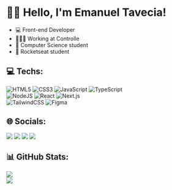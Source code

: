 # 👋🏻 Hello, I'm Emanuel Tavecia!

- 💻 Front-end Developer
- 👨🏻‍💻 Working at Controlle
- 🏫 Computer Science student
- 🚀 Rocketseat student

## 💻 Techs:
![HTML5](https://img.shields.io/badge/html5-%23E34F26.svg?style=for-the-badge&logo=html5&logoColor=white)
![CSS3](https://img.shields.io/badge/css3-%231572B6.svg?style=for-the-badge&logo=css3&logoColor=white)
![JavaScript](https://img.shields.io/badge/javascript-%23323330.svg?style=for-the-badge&logo=javascript&logoColor=%23F7DF1E)
![TypeScript](https://img.shields.io/badge/typescript-%23007ACC.svg?style=for-the-badge&logo=typescript&logoColor=white)
<br>
![NodeJS](https://img.shields.io/badge/node.js-6DA55F?style=for-the-badge&logo=node.js&logoColor=white)
![React](https://img.shields.io/badge/react-%2320232a.svg?style=for-the-badge&logo=react&logoColor=%2361DAFB)
![Next.js](https://img.shields.io/badge/Next-black?style=for-the-badge&logo=next.js&logoColor=white)
<br>
![TailwindCSS](https://img.shields.io/badge/tailwindcss-%2338B2AC.svg?style=for-the-badge&logo=tailwind-css&logoColor=white)
![Figma](https://img.shields.io/badge/figma-%23F24E1E.svg?style=for-the-badge&logo=figma&logoColor=white)
  
  
## 🌐 Socials:

<a href="https://www.linkedin.com/in/emanueltavecia/" target="_blank"><img src="https://img.shields.io/badge/LinkedIn-0077B5?style=for-the-badge&logo=linkedin&logoColor=white"></a>
<a href="mailto:emanueltavecia@hotmail.com"><img src="https://img.shields.io/badge/Microsoft_Outlook-0078D4?style=for-the-badge&logo=microsoft-outlook&logoColor=white"></a>
<a href="https://wa.me/5548991075741"><img src="https://img.shields.io/badge/WhatsApp-25D366?style=for-the-badge&logo=whatsapp&logoColor=white"></a>
<a href="https://www.instagram.com/emanueltavecia/" target="_blank"><img src="https://img.shields.io/badge/-Instagram-%23E4405F?style=for-the-badge&logo=instagram&logoColor=white"></a>


## 📊 GitHub Stats:

<a href="#">
  <img src="https://github-readme-stats.vercel.app/api?username=EmanuelTavecia&show_icons=true&theme=nightowl&include_all_commits=true&count_private=true">
</a>
<br>
<a href="#">
  <img src="https://github-readme-stats.vercel.app/api/top-langs/?username=EmanuelTavecia&layout=compact&langs_count=7&theme=nightowl">
</a>
